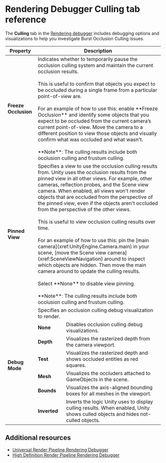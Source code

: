 # Rendering Debugger Culling tab reference

The **Culling** tab in the [Rendering debugger](https://docs.unity3d.com/Packages/com.unity.render-pipelines.high-definition@latest?subfolder=/manual/Render-Pipeline-Debug-Window.html) includes debugging options and visualizations to help you investigate Burst Occlusion Culling issues.

<table>
  <thead>
    <tr>
      <th><strong>Property</strong></th>
      <th colspan="2"><strong>Description</strong></th>
    </tr>
  </thead>
  <tbody>
<tr>
  <td><strong>Freeze Occlusion</strong></td>
  <td colspan="2">Indicates whether to temporarily pause the occlusion culling system and maintain the current occlusion results.<br/><br/>This is useful to confirm that objects you expect to be occluded during a single frame from a particular point-of-view are.<br/><br/>For an example of how to use this: enable **Freeze Occlusion** and identify some objects that you expect to be occluded from the current camera’s current point-of-view. Move the camera to a different position to view those objects and visually confirm what was occluded and what wasn't.<br/><br/>**Note**: The culling results include both occlusion culling and frustum culling.</td>
</tr>
<tr>
  <td><strong>Pinned View</strong></td>
  <td colspan="2">Specifies a view to use the occlusion culling results from. Unity uses the occlusion results from the pinned view in all other views. For example, other cameras, reflection probes, and the Scene view camera. When enabled, all views won't render objects that are occluded from the perspective of the pinned view, even if the objects aren't occluded from the perspective of the other views.<br/><br/>This is useful to view occlusion culling results over time.<br/><br/>For an example of how to use this: pin the [main camera](xref:UnityEngine.Camera.main) in your scene, [move the Scene view camera](xref:SceneViewNavigation) around to inspect which objects are hidden. Then move the main camera around to update the culling results.<br/><br/>Select **None** to disable view pinning.<br/><br/>**Note**: The culling results include both occlusion culling and frustum culling.</td>
</tr>
<tr>
  <td rowspan="7"><strong>Debug Mode</strong></td>
  <td colspan="2">Specifies an occlusion culling debug visualization to render.</td>
</tr>
<tr>
  <td><strong>None</strong></td>
  <td>Disables occlusion culling debug visualizations.</td>
</tr>
<tr>
  <td><strong>Depth</strong></td>
  <td>Visualizes the rasterized depth from the camera viewport.</td>
</tr>
<tr>
  <td><strong>Test</strong></td>
  <td>Visualizes the rasterized depth and shows occluded entities as red squares.</td>
</tr>
<tr>
  <td><strong>Mesh</strong></td>
  <td>Visualizes the occluders attached to GameObjects in the scene.</td>
</tr>
<tr>
  <td><strong>Bounds</strong></td>
  <td>Visualizes the axis-aligned bounding boxes for all meshes in the viewport.</td>
</tr>
<tr>
  <td><strong>Inverted</strong></td>
  <td>Inverts the logic Unity uses to display culling results. When enabled, Unity shows culled objects and hides not-culled objects.</td>
</tr>
</tbody>
</table>

## Additional resources

- [Universal Render Pipeline Rendering Debugger](https://docs.unity3d.com/Packages/com.unity.render-pipelines.universal@latest?subfolder=/manual/features/rendering-debugger.html)
- [High Definition Render Pipeline Rendering Debugger](https://docs.unity3d.com/Packages/com.unity.render-pipelines.high-definition@latest?subfolder=/manual/Render-Pipeline-Debug-Window.html)
